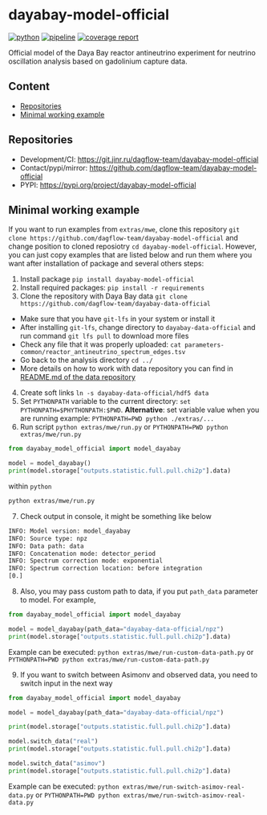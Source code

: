 # dayabay-model-official

[![python](https://img.shields.io/badge/python-3.11-purple.svg)](https://www.python.org/)
[![pipeline](https://git.jinr.ru/dagflow-team/dayabay-model-official/badges/main/pipeline.svg)](https://git.jinr.ru/dagflow-team/dayabay-model-official/commits/main)
[![coverage report](https://git.jinr.ru/dagflow-team/dayabay-model-official/badges/main/coverage.svg)](https://git.jinr.ru/dagflow-team/dayabay-model-official/-/commits/main)

<!--- Uncomment here after adding docs!
[![pages](https://img.shields.io/badge/pages-link-white.svg)](http://dagflow-team.pages.jinr.ru/dayabay-model-official)
-->

Official model of the Daya Bay reactor antineutrino experiment for neutrino oscillation analysis based on gadolinium capture data.

## Content

- [Repositories](#repository)
- [Minimal working example](minimal-working-example)


## Repositories

- Development/CI: https://git.jinr.ru/dagflow-team/dayabay-model-official
- Contact/pypi/mirror: https://github.com/dagflow-team/dayabay-model-official
- PYPI: https://pypi.org/project/dayabay-model-official

## Minimal working example

If you want to run examples from `extras/mwe`, clone this repository `git clone https://github.com/dagflow-team/dayabay-model-official` and change position to cloned reposiotry `cd dayabay-model-official`.
However, you can just copy examples that are listed below and run them where you want after installation of package and several others steps:

1. Install package `pip install dayabay-model-official`
2. Install required packages: `pip install -r requirements`
3. Clone the repository with Daya Bay data `git clone https://github.com/dagflow-team/dayabay-data-official`
  - Make sure that you have `git-lfs` in your system or install it
  - After installing `git-lfs`, change directory to `dayabay-data-official` and run command `git lfs pull` to download more files
  - Check any file that it was properly uploaded: `cat parameters-common/reactor_antineutrino_spectrum_edges.tsv`
  - Go back to the analysis directory `cd ../`
  - More details on how to work with data repository you can find in [README.md of the data repository](https://github.com/dagflow-team/dayabay-data-official)
4. Create soft links `ln -s dayabay-data-official/hdf5 data`
5. Set `PYTHONPATH` variable to the current directory: `set PYTHONPATH=$PHYTHONPATH:$PWD`. **Alternative**: set variable value when you are running example: `PYTHONPATH=PWD python ./extras/...`
6. Run script `python extras/mwe/run.py` or `PYTHONPATH=PWD python extras/mwe/run.py`
```python
from dayabay_model_official import model_dayabay

model = model_dayabay()
print(model.storage["outputs.statistic.full.pull.chi2p"].data)
```
within `python`
```bash
python extras/mwe/run.py
```
7. Check output in console, it might be something like below
```bash
INFO: Model version: model_dayabay
INFO: Source type: npz
INFO: Data path: data
INFO: Concatenation mode: detector_period
INFO: Spectrum correction mode: exponential
INFO: Spectrum correction location: before integration
[0.]
```
8. Also, you may pass custom path to data, if you put `path_data` parameter to model. For example,
```python
from dayabay_model_official import model_dayabay

model = model_dayabay(path_data="dayabay-data-official/npz")
print(model.storage["outputs.statistic.full.pull.chi2p"].data)
```
Example can be executed: `python extras/mwe/run-custom-data-path.py` or `PYTHONPATH=PWD python extras/mwe/run-custom-data-path.py`

9. If you want to switch between Asimonv and observed data, you need to switch input in the next way
```python
from dayabay_model_official import model_dayabay

model = model_dayabay(path_data="dayabay-data-official/npz")

print(model.storage["outputs.statistic.full.pull.chi2p"].data)

model.switch_data("real")
print(model.storage["outputs.statistic.full.pull.chi2p"].data)

model.switch_data("asimov")
print(model.storage["outputs.statistic.full.pull.chi2p"].data)
```
Example can be executed: `python extras/mwe/run-switch-asimov-real-data.py` or `PYTHONPATH=PWD python extras/mwe/run-switch-asimov-real-data.py`

